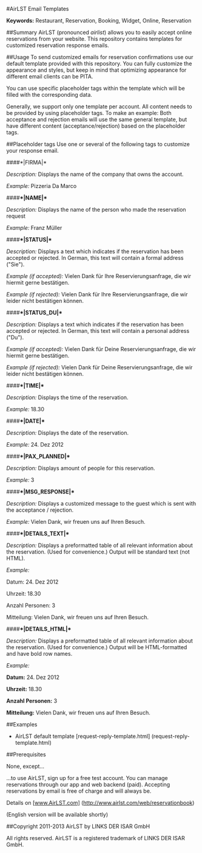 #AirLST Email Templates

__Keywords:__ Restaurant, Reservation, Booking, Widget, Online, Reservation

##Summary
AirLST (pronounced *airlist*) allows you to easily accept online reservations from your website. This repository contains templates for customized reservation response emails.

##Usage
To send customized emails for reservation confirmations use our default template provided with this repository. You can fully customize the appearance and styles, but keep in mind that optimizing appearance for different email clients can be PITA.

You can use specific placeholder tags within the template which will be filled with the corresponding data.

Generally, we support only one template per account. All content needs to be provided by using placeholder tags. To make an example: Both acceptance and rejection emails will use the same general template, but have different content (acceptance/rejection) based on the placeholder tags.


##Placeholder tags
Use one or several of the following tags to customize your response email.

####\*|FIRMA|\*

*Description:* Displays the name of the company that owns the account.

*Example:* Pizzeria Da Marco


####__\*|NAME|\*__ 

*Description:* Displays the name of the person who made the reservation request

*Example:* Franz Müller


####__\*|STATUS|\*__ 

*Description:* Displays a text which indicates if the reservation has been accepted or rejected. In German, this text will contain a formal address ("Sie").

*Example (if accepted):* Vielen Dank für Ihre Reservierungsanfrage, die wir hiermit gerne bestätigen.
 
*Example (if rejected):* Vielen Dank für Ihre Reservierungsanfrage, die wir leider nicht bestätigen können.

####__\*|STATUS_DU|\*__ 

*Description:* Displays a text which indicates if the reservation has been accepted or rejected. In German, this text will contain a personal address ("Du").

*Example (if accepted):* Vielen Dank für Deine Reservierungsanfrage, die wir hiermit gerne bestätigen.
 
*Example (if rejected):* Vielen Dank für Deine Reservierungsanfrage, die wir leider nicht bestätigen können.

####__\*|TIME|\*__ 

*Description:* Displays the time of the reservation.

*Example:* 18.30


####__\*|DATE|\*__ 

*Description:* Displays the date of the reservation.

*Example:* 24. Dez 2012


####__\*|PAX_PLANNED|\*__ 

*Description:* Displays amount of people for this reservation.

*Example:* 3


####__\*|MSG_RESPONSE|\*__ 

*Description:* Displays a customized message to the guest which is sent with the acceptance / rejection.

*Example:* Vielen Dank, wir freuen uns auf Ihren Besuch.


####__\*|DETAILS_TEXT|\*__ 

*Description:* Displays a preformatted table of all relevant information about the reservation. (Used for convenience.) Output will be standard text (not HTML).

*Example:* 

Datum: 24. Dez 2012

Uhrzeit: 18.30

Anzahl Personen: 3

Mitteilung: Vielen Dank, wir freuen uns auf Ihren Besuch.



####__\*|DETAILS_HTML|\*__ 

*Description:* Displays a preformatted table of all relevant information about the reservation. (Used for convenience.) Output will be HTML-formatted and have bold row names.

*Example:* 

__Datum:__ 24. Dez 2012

__Uhrzeit:__ 18.30

__Anzahl Personen:__ 3

__Mitteilung:__ Vielen Dank, wir freuen uns auf Ihren Besuch.




##Examples

* AirLST default template [request-reply-template.html] (request-reply-template.html)

##Prerequisites

None, except…

…to use AirLST, sign up for a free test account. You can manage reservations through our app and web backend (paid). Accepting reservations by email is free of charge and will always be.

Details on [www.AirLST.com] (http://www.airlst.com/web/reservationbook)

(English version will be available shortly)

##Copyright
2011-2013 AirLST by LINKS DER ISAR GmbH

All rights reserved. AirLST is a registered trademark of LINKS DER ISAR GmbH.